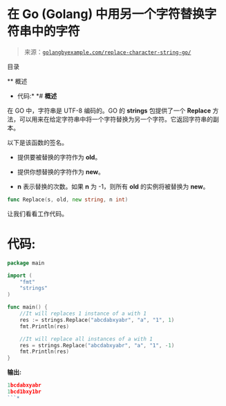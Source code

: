 <!--yml

类别: 未分类

日期: 2024-10-13 06:13:06

-->

# 在 Go (Golang) 中用另一个字符替换字符串中的字符

> 来源：[`golangbyexample.com/replace-character-string-go/`](https://golangbyexample.com/replace-character-string-go/)

目录

**   概述

+   代码:*  *# **概述**

在 GO 中，字符串是 UTF-8 编码的。GO 的 **strings** 包提供了一个 **Replace** 方法，可以用来在给定字符串中将一个字符替换为另一个字符。它返回字符串的副本。

以下是该函数的签名。

+   提供要被替换的字符作为 **old**。

+   提供你想替换的字符作为 **new**。

+   **n** 表示替换的次数。如果 **n** 为 -1，则所有 **old** 的实例将被替换为 **new**。

```go
func Replace(s, old, new string, n int)
```

让我们看看工作代码。

# **代码:**

```go
package main

import (
    "fmt"
    "strings"
)

func main() {
    //It will replaces 1 instance of a with 1
    res := strings.Replace("abcdabxyabr", "a", "1", 1)
    fmt.Println(res)

    //It will replace all instances of a with 1
    res = strings.Replace("abcdabxyabr", "a", "1", -1)
    fmt.Println(res)
}
```

**输出:**

```go
1bcdabxyabr
1bcd1bxy1br
```*

